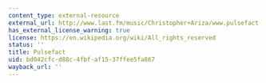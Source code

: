 ```yaml
---
content_type: external-resource
external_url: http://www.last.fm/music/Christopher+Ariza/www.pulsefact.net
has_external_license_warning: true
license: https://en.wikipedia.org/wiki/All_rights_reserved
status: ''
title: Pulsefact
uid: bd042cfc-d88c-4fbf-af15-37ffee5fa867
wayback_url: ''
---
```

